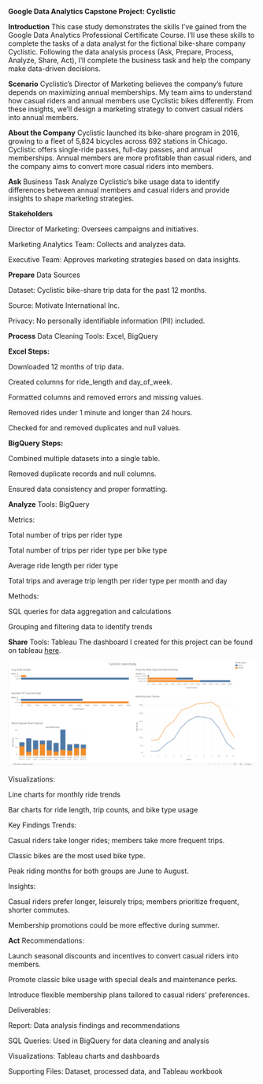 **Google Data Analytics Capstone Project: Cyclistic**

**Introduction**
This case study demonstrates the skills I’ve gained from the Google Data Analytics Professional Certificate Course. I’ll use these skills to complete the tasks of a data analyst for the fictional bike-share company Cyclistic. Following the data analysis process (Ask, Prepare, Process, Analyze, Share, Act), I’ll complete the business task and help the company make data-driven decisions.

**Scenario**
Cyclistic’s Director of Marketing believes the company’s future depends on maximizing annual memberships. My team aims to understand how casual riders and annual members use Cyclistic bikes differently. From these insights, we’ll design a marketing strategy to convert casual riders into annual members.

**About the Company**
Cyclistic launched its bike-share program in 2016, growing to a fleet of 5,824 bicycles across 692 stations in Chicago. Cyclistic offers single-ride passes, full-day passes, and annual memberships. Annual members are more profitable than casual riders, and the company aims to convert more casual riders into members.

**Ask**
Business Task
Analyze Cyclistic’s bike usage data to identify differences between annual members and casual riders and provide insights to shape marketing strategies.

**Stakeholders**

Director of Marketing: Oversees campaigns and initiatives.

Marketing Analytics Team: Collects and analyzes data.

Executive Team: Approves marketing strategies based on data insights.

**Prepare**
Data Sources

Dataset: Cyclistic bike-share trip data for the past 12 months.

Source: Motivate International Inc.

Privacy: No personally identifiable information (PII) included.

**Process**
Data Cleaning
Tools: Excel, BigQuery

**Excel Steps:**

Downloaded 12 months of trip data.

Created columns for ride_length and day_of_week.

Formatted columns and removed errors and missing values.

Removed rides under 1 minute and longer than 24 hours.

Checked for and removed duplicates and null values.

**BigQuery Steps:**

Combined multiple datasets into a single table.

Removed duplicate records and null columns.

Ensured data consistency and proper formatting.

**Analyze**
Tools: BigQuery

Metrics:

Total number of trips per rider type

Total number of trips per rider type per bike type

Average ride length per rider type

Total trips and average trip length per rider type per month and day

Methods:

SQL queries for data aggregation and calculations

Grouping and filtering data to identify trends

**Share**
Tools: Tableau The dashboard I created for this project can be found on tableau [here](https://public.tableau.com/app/profile/abdulrahman.banat/viz/CyclisticCaseStudy_17418790959190/Dashboard1).



![Cyclistic Dashboard](Dashboard.png)


Visualizations:

Line charts for monthly ride trends

Bar charts for ride length, trip counts, and bike type usage

Key Findings
Trends:

Casual riders take longer rides; members take more frequent trips.

Classic bikes are the most used bike type.

Peak riding months for both groups are June to August.

Insights:

Casual riders prefer longer, leisurely trips; members prioritize frequent, shorter commutes.

Membership promotions could be more effective during summer.

**Act**
Recommendations:

Launch seasonal discounts and incentives to convert casual riders into members.

Promote classic bike usage with special deals and maintenance perks.

Introduce flexible membership plans tailored to casual riders’ preferences.

Deliverables:

Report: Data analysis findings and recommendations

SQL Queries: Used in BigQuery for data cleaning and analysis

Visualizations: Tableau charts and dashboards

Supporting Files: Dataset, processed data, and Tableau workbook
